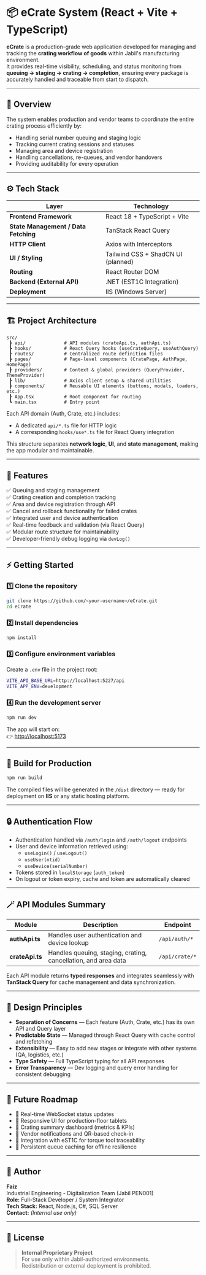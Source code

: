 # 📦 eCrate System (React + Vite + TypeScript)

**eCrate** is a production-grade web application developed for managing and tracking the **crating workflow of goods** within Jabil's manufacturing environment.  
It provides real-time visibility, scheduling, and status monitoring from **queuing → staging → crating → completion**, ensuring every package is accurately handled and traceable from start to dispatch.

---

## 🧭 Overview

The system enables production and vendor teams to coordinate the entire crating process efficiently by:
- Handling serial number queuing and staging logic  
- Tracking current crating sessions and statuses  
- Managing area and device registration  
- Handling cancellations, re-queues, and vendor handovers  
- Providing auditability for every operation  

---

## ⚙️ Tech Stack

| Layer | Technology |
|--------|-------------|
| **Frontend Framework** | React 18 + TypeScript + Vite |
| **State Management / Data Fetching** | TanStack React Query |
| **HTTP Client** | Axios with Interceptors |
| **UI / Styling** | Tailwind CSS + ShadCN UI (planned) |
| **Routing** | React Router DOM |
| **Backend (External API)** | .NET (EST1C Integration) |
| **Deployment** | IIS (Windows Server) |

---

## 🏗️ Project Architecture

```plaintext
src/
 ┣ api/              # API modules (crateApi.ts, authApi.ts)
 ┣ hooks/            # React Query hooks (useCrateQuery, useAuthQuery)
 ┣ routes/           # Centralized route definition files
 ┣ pages/            # Page-level components (CratePage, AuthPage, HomePage)
 ┣ providers/        # Context & global providers (QueryProvider, ThemeProvider)
 ┣ lib/              # Axios client setup & shared utilities
 ┣ components/       # Reusable UI elements (buttons, modals, loaders, etc.)
 ┣ App.tsx           # Root component for routing
 ┗ main.tsx          # Entry point
```

Each API domain (Auth, Crate, etc.) includes:

- A dedicated `api/*.ts` file for HTTP logic
- A corresponding `hooks/use*.ts` file for React Query integration

This structure separates **network logic**, **UI**, and **state management**, making the app modular and maintainable.

---

## 🚀 Features

✅ Queuing and staging management  
✅ Crating creation and completion tracking  
✅ Area and device registration through API  
✅ Cancel and rollback functionality for failed crates  
✅ Integrated user and device authentication  
✅ Real-time feedback and validation (via React Query)  
✅ Modular route structure for maintainability  
✅ Developer-friendly debug logging via `devLog()`  

---

## ⚡ Getting Started

### 1️⃣ Clone the repository

```bash
git clone https://github.com/<your-username>/eCrate.git
cd eCrate
```

### 2️⃣ Install dependencies

```bash
npm install
```

### 3️⃣ Configure environment variables

Create a `.env` file in the project root:

```bash
VITE_API_BASE_URL=http://localhost:5227/api
VITE_APP_ENV=development
```

### 4️⃣ Run the development server

```bash
npm run dev
```

The app will start on:  
👉 [http://localhost:5173](http://localhost:5173)

---

## 🧱 Build for Production

```bash
npm run build
```

The compiled files will be generated in the `/dist` directory — ready for deployment on **IIS** or any static hosting platform.

---

## 🔒 Authentication Flow

- Authentication handled via `/auth/login` and `/auth/logout` endpoints
- User and device information retrieved using:
  - `useLogin()` / `useLogout()`
  - `useUser(ntid)`
  - `useDevice(serialNumber)`
- Tokens stored in `localStorage` (`auth_token`)
- On logout or token expiry, cache and token are automatically cleared

---

## 🪄 API Modules Summary

| Module | Description | Endpoint |
|--------|-------------|----------|
| **authApi.ts** | Handles user authentication and device lookup | `/api/auth/*` |
| **crateApi.ts** | Handles queuing, staging, crating, cancellation, and area data | `/api/crate/*` |

Each API module returns **typed responses** and integrates seamlessly with **TanStack Query** for cache management and data synchronization.

---

## 🧠 Design Principles

- **Separation of Concerns** — Each feature (Auth, Crate, etc.) has its own API and Query layer
- **Predictable State** — Managed through React Query with cache control and refetching
- **Extensibility** — Easy to add new stages or integrate with other systems (QA, logistics, etc.)
- **Type Safety** — Full TypeScript typing for all API responses
- **Error Transparency** — Dev logging and query error handling for consistent debugging

---

## 🧩 Future Roadmap

- 📡 Real-time WebSocket status updates
- 📱 Responsive UI for production-floor tablets
- 🧾 Crating summary dashboard (metrics & KPIs)
- 🔔 Vendor notifications and QR-based check-in
- 🧱 Integration with eST1C for torque tool traceability
- 💾 Persistent queue caching for offline resilience

---

## 👤 Author

**Faiz**  
Industrial Engineering - Digitalization Team (Jabil PEN001)  
**Role:** Full-Stack Developer / System Integrator  
**Tech Stack:** React, Node.js, C#, SQL Server  
**Contact:** *(Internal use only)*

---

## 🪪 License

> **Internal Proprietary Project**  
> For use only within Jabil-authorized environments.  
> Redistribution or external deployment is prohibited.